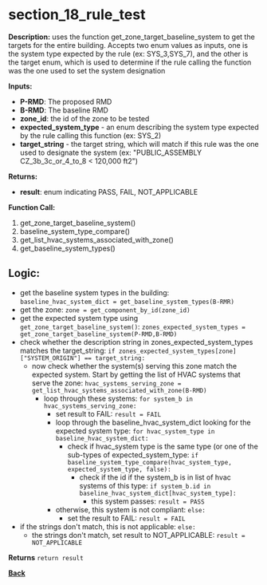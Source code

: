 # section_18_rule_test

**Description:** uses the function get_zone_target_baseline_system to get the targets for the entire building.  Accepts two enum values as inputs, one is the system type expected by the rule (ex: SYS_3,SYS_7), and the other is the target enum, which is used to determine if the rule calling the function was the one used to set the system designation

**Inputs:**  
- **P-RMD**: The proposed RMD
- **B-RMD**: The baseline RMD
- **zone_id**: the id of the zone to be tested
- **expected_system_type** - an enum describing the system type expected by the rule calling this function (ex: SYS_2)
- **target_string** - the target string, which will match if this rule was the one used to designate the system (ex: "PUBLIC_ASSEMBLY CZ_3b_3c_or_4_to_8 < 120,000 ft2")


**Returns:**  
- **result**: enum indicating PASS, FAIL, NOT_APPLICABLE
 
**Function Call:** 

1. get_zone_target_baseline_system()
2. baseline_system_type_compare()
3. get_list_hvac_systems_associated_with_zone()
4. get_baseline_system_types()

## Logic:  
- get the baseline system types in the building: `baseline_hvac_system_dict = get_baseline_system_types(B-RMR)`
- get the zone: `zone = get_component_by_id(zone_id)`
- get the expected system type using `get_zone_target_baseline_system()`: `zones_expected_system_types = get_zone_target_baseline_system(P-RMD,B-RMD)`
- check whether the description string in zones_expected_system_types matches the target_string: `if zones_expected_system_types[zone]["SYSTEM_ORIGIN"] == target_string:`
	- now check whether the system(s) serving this zone match the expected system.  Start by getting the list of HVAC systems that serve the zone: `hvac_systems_serving_zone = get_list_hvac_systems_associated_with_zone(B-RMD)`
		- loop through these systems: `for system_b in hvac_systems_serving_zone:`
			- set result to FAIL: `result = FAIL`
			- loop through the baseline_hvac_system_dict looking for the expected system type: `for hvac_system_type in baseline_hvac_system_dict:`
				- check if hvac_system type is the same type (or one of the sub-types of expected_system_type: `if baseline_system_type_compare(hvac_system_type, expected_system_type, false):`
					- check if the id if the system_b is in list of hvac systems of this type: `if system_b.id in baseline_hvac_system_dict[hvac_system_type]:`
						- this system passes: `result = PASS`
			- otherwise, this system is not compliant: `else:`
				- set the result to FAIL: `result = FAIL`
- if the strings don't match, this is not applicable: `else:`
	- the strings don't match, set result to NOT_APPLICABLE: `result = NOT_APPLICABLE`

 **Returns** `return result`  

**[Back](../_toc.md)**
